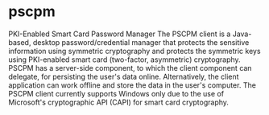 # pscpm
PKI-Enabled Smart Card Password Manager
The PSCPM client is a Java-based, desktop password/credential manager that protects the sensitive information using symmetric cryptography and protects the symmetric keys using PKI-enabled smart card (two-factor, asymmetric) cryptography.  PSCPM has a server-side component, to which the client component can delegate, for persisting the user's data online.  Alternatively, the client application can work offline and store the data in the user's computer.  The PSCPM client currently supports Windows only due to the use of Microsoft's cryptographic API (CAPI) for smart card cryptography.
